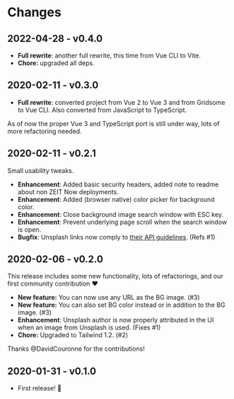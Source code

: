 # Changes

## 2022-04-28 - v0.4.0

- **Full rewrite**: another full rewrite, this time from Vue CLI to Vite.
- **Chore:** upgraded all deps.

## 2020-02-11 - v0.3.0

- **Full rewrite**: converted project from Vue 2 to Vue 3 and from Gridsome to Vue CLI. Also converted from JavaScript to TypeScript.

As of now the proper Vue 3 and TypeScript port is still under way, lots of more refactoring needed.

## 2020-02-11 - v0.2.1

Small usability tweaks.

- **Enhancement**: Added basic security headers, added note to readme about non ZEIT Now deployments.
- **Enhancement**: Added (browser native) color picker for background color.
- **Enhancement**: Close background image search window with ESC key.
- **Enhancement**: Prevent underlying page scroll when the search window is open.
- **Bugfix**: Unsplash links now comply to [their API guidelines](https://help.unsplash.com/en/articles/2511245-unsplash-api-guidelines). (Refs #1)

## 2020-02-06 - v0.2.0

This release includes some new functionality, lots of refactorings, and our first community contribution ❤️

- **New feature:** You can now use any URL as the BG image. (#3)
- **New feature:** You can also set BG color instead or in addition to the BG image. (#3)
- **Enhancement**: Unsplash author is now properly attributed in the UI when an image from Unsplash is used. (Fixes #1)
- **Chore:** Upgraded to Tailwind 1.2. (#2)

Thanks @DavidCouronne for the contributions!

## 2020-01-31 - v0.1.0

- First release! 🎉
